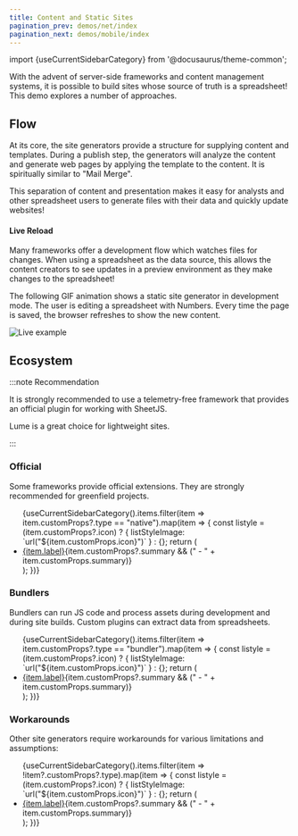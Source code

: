 ```yaml
---
title: Content and Static Sites
pagination_prev: demos/net/index
pagination_next: demos/mobile/index
---
```


import {useCurrentSidebarCategory} from '@docusaurus/theme-common';

With the advent of server-side frameworks and content management systems, it is
possible to build sites whose source of truth is a spreadsheet!  This demo
explores a number of approaches.

## Flow

At its core, the site generators provide a structure for supplying content and
templates.  During a publish step, the generators will analyze the content and
generate web pages by applying the template to the content.  It is spiritually
similar to "Mail Merge".

This separation of content and presentation makes it easy for analysts and other
spreadsheet users to generate files with their data and quickly update websites!

#### Live Reload

Many frameworks offer a development flow which watches files for changes.  When
using a spreadsheet as the data source, this allows the content creators to see
updates in a preview environment as they make changes to the spreadsheet!

The following GIF animation shows a static site generator in development mode.
The user is editing a spreadsheet with Numbers.  Every time the page is saved,
the browser refreshes to show the new content.

![Live example](pathname:///static/live.gif)

## Ecosystem

:::note Recommendation

It is strongly recommended to use a telemetry-free framework that provides an
official plugin for working with SheetJS.

Lume is a great choice for lightweight sites.

:::

### Official

Some frameworks provide official extensions. They are strongly recommended for
greenfield projects.

<ul>{useCurrentSidebarCategory().items.filter(item => item.customProps?.type == "native").map(item => {
  const listyle = (item.customProps?.icon) ? {
    listStyleImage: `url("${item.customProps.icon}")`
  } : {};
  return (<li style={listyle} {...(item.customProps?.class ? {className: item.customProps.class}: {})}>
    <a href={item.href}>{item.label}</a>{item.customProps?.summary && (" - " + item.customProps.summary)}
  </li>);
})}</ul>


### Bundlers

Bundlers can run JS code and process assets during development and during site
builds. Custom plugins can extract data from spreadsheets.

<ul>{useCurrentSidebarCategory().items.filter(item => item.customProps?.type == "bundler").map(item => {
  const listyle = (item.customProps?.icon) ? {
    listStyleImage: `url("${item.customProps.icon}")`
  } : {};
  return (<li style={listyle} {...(item.customProps?.class ? {className: item.customProps.class}: {})}>
    <a href={item.href}>{item.label}</a>{item.customProps?.summary && (" - " + item.customProps.summary)}
  </li>);
})}</ul>

### Workarounds

Other site generators require workarounds for various limitations and assumptions:

<ul>{useCurrentSidebarCategory().items.filter(item => !item?.customProps?.type).map(item => {
  const listyle = (item.customProps?.icon) ? {
    listStyleImage: `url("${item.customProps.icon}")`
  } : {};
  return (<li style={listyle} {...(item.customProps?.class ? {className: item.customProps.class}: {})}>
    <a href={item.href}>{item.label}</a>{item.customProps?.summary && (" - " + item.customProps.summary)}
  </li>);
})}</ul>
